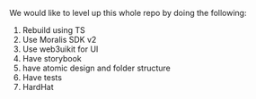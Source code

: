 We would like to level up this whole repo by doing the following:

1) Rebuild using TS
2) Use Moralis SDK v2
3) Use web3uikit for UI
4) Have storybook
5) have atomic design and folder structure
6) Have tests
7) HardHat
